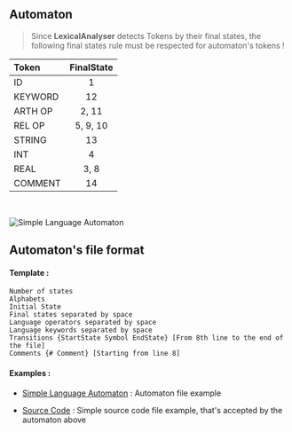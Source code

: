 ## Automaton

> Since **LexicalAnalyser** detects Tokens by their final states, the following final states rule must be respected for automaton's tokens !

**Token**|**FinalState**
:-----|:-----:
|ID|1|
|KEYWORD|12|
|ARTH OP|2, 11|
|REL OP|5, 9, 10|
|STRING|13|
|INT|4|
|REAL|3, 8|
|COMMENT|14|

<br>

![Simple Language Automaton](https://i.imgur.com/OxSj4LL.jpg)


## Automaton's file format
#### Template :
```
Number of states
Alphabets
Initial State
Final states separated by space
Language operators separated by space
Language keywords separated by space
Transitions {StartState Symbol EndState} [From 8th line to the end of the file]
Comments {# Comment} [Starting from line 8]
```
#### Examples :

- [Simple Language Automaton](https://github.com/MERZAK-X/LexicalAnalyser/blob/master/lib/examples/SimpleLanguageAutomaton.test) : Automaton file example

- [Source Code](https://github.com/MERZAK-X/LexicalAnalyser/blob/master/lib/examples/SourceCode.test) : Simple source code file example, that's accepted by the automaton above
